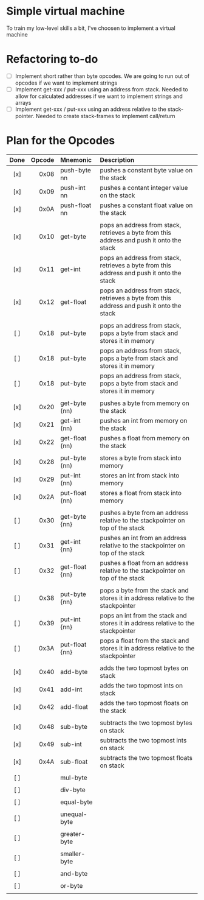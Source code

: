 # Simple virtual machine
To train my low-level skills a bit, I've choosen to implement a virtual machine

# Refactoring to-do
- [ ] Implement short rather than byte opcodes. We are going to run out of opcodes if we want to implement strings
- [ ] Implement get-xxx / put-xxx using an address from stack. Needed to allow for calculated addresses if we want to implement strings and arrays
- [ ] Implement get-xxx / put-xxx using an address relative to the stack-pointer. Needed to create stack-frames to implement call/return 

# Plan for the Opcodes
| Done | Opcode | Mnemonic        | Description                                                                               |
|:----:|-------:|:----------------|:----------------------------------------------------------------------------------------- |
| [x]  | 0x08   | push-byte   nn  | pushes a constant byte value on the stack                                                 |
| [x]  | 0x09   | push-int    nn  | pushes a contant integer value on the stack                                               |
| [x]  | 0x0A   | push-float  nn  | pushes a constant float value on the stack                                                |
|      |        |                 |                                                                                           |
| [x]  | 0x10   | get-byte        | pops an address from stack, retrieves a byte from this address and push it onto the stack |
| [x]  | 0x11   | get-int         | pops an address from stack, retrieves a byte from this address and push it onto the stack |
| [x]  | 0x12   | get-float       | pops an address from stack, retrieves a byte from this address and push it onto the stack |
|      |        |                 |                                                                                           |
| [ ]  | 0x18   | put-byte        | pops an address from stack, pops a byte from stack and stores it in memory                |
| [ ]  | 0x18   | put-byte        | pops an address from stack, pops a byte from stack and stores it in memory                |
| [ ]  | 0x18   | put-byte        | pops an address from stack, pops a byte from stack and stores it in memory                |
|      |        |                 |                                                                                           |
| [x]  | 0x20   | get-byte   (nn) | pushes a byte from memory on the stack                                                    |
| [x]  | 0x21   | get-int    (nn) | pushes an int from memory on the stack                                                    |
| [x]  | 0x22   | get-float  (nn) | pushes a float from memory on the stack                                                   |
|      |        |                 |                                                                                           |
| [x]  | 0x28   | put-byte   (nn) | stores a byte from stack into memory                                                      |
| [x]  | 0x29   | put-int    (nn) | stores an int from stack into memory                                                      |
| [x]  | 0x2A   | put-float  (nn) | stores a float from stack into memory                                                     |
|      |        |                 |                                                                                           |
| [ ]  | 0x30   | get-byte   {nn} | pushes a byte from an address relative to the stackpointer on top of the stack            |
| [ ]  | 0x31   | get-int    {nn} | pushes an int from an address relative to the stackpointer on top of the stack            |
| [ ]  | 0x32   | get-float  {nn} | pushes a float from an address relative to the stackpointer on top of the stack           |
|      |        |                 |                                                                                           |
| [ ]  | 0x38   | put-byte   {nn} | pops a byte from the stack and stores it in address relative to the stackpointer          |
| [ ]  | 0x39   | put-int    {nn} | pops an int from the stack and stores it in address relative to the stackpointer          |
| [ ]  | 0x3A   | put-float  {nn} | pops a float from the stack and stores it in address relative to the stackpointer         |
|      |        |                 |                                                                                           |
| [x]  | 0x40   | add-byte        | adds the two topmost bytes on stack                                                       |
| [x]  | 0x41   | add-int         | adds the two topmost ints on stack                                                        |
| [x]  | 0x42   | add-float       | adds the two topmost floats on the stack                                                  |
|      |        |                 |                                                                                           |
| [x]  | 0x48   | sub-byte        | subtracts the two topmost bytes on stack                                                  |
| [x]  | 0x49   | sub-int         | subtracts the two topmost ints on stack                                                   |
| [x]  | 0x4A   | sub-float       | subtracts the two topmost floats on stack                                                 |
|      |        |                 |                                                                                           |
| [ ]  |        | mul-byte        |                                                                                           |
|      |        |                 |                                                                                           |
| [ ]  |        | div-byte        |                                                                                           |
|      |        |                 |                                                                                           |
| [ ]  |        | equal-byte      |                                                                                           |
|      |        |                 |                                                                                           |
| [ ]  |        | unequal-byte    |                                                                                           |
|      |        |                 |                                                                                           |
| [ ]  |        | greater-byte    |                                                                                           |
|      |        |                 |                                                                                           |
| [ ]  |        | smaller-byte    |                                                                                           |
|      |        |                 |                                                                                           |
| [ ]  |        | and-byte        |                                                                                           |
|      |        |                 |                                                                                           |
| [ ]  |        | or-byte         |                                                                                           |
|      |        |                 |                                                                                           |


